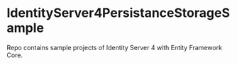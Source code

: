 # IdentityServer4PersistanceStorageSample
Repo contains sample projects of Identity Server 4 with Entity Framework Core.
